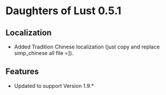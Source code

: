 # Daughters of Lust 0.5.1

## Localization

* Added Tradition Chinese localization (just copy and replace simp_chinese all file =]).

## Features

* Updated to support Version 1.9.*
